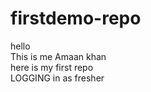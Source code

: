 # firstdemo-repo
hello <br> This is me Amaan khan <br> here is my first repo <br>LOGGING in as fresher






